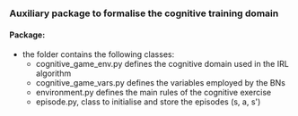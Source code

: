 ### Auxiliary package to formalise the cognitive training domain ### 

#### Package:
- the folder contains the following classes:
    * cognitive_game_env.py defines the cognitive domain used in the IRL algorithm
    * cognitive_game_vars.py defines the variables employed by the BNs
    * environment.py defines the main rules of the cognitive exercise
    * episode.py, class to initialise and store the episodes (s, a, s')
    